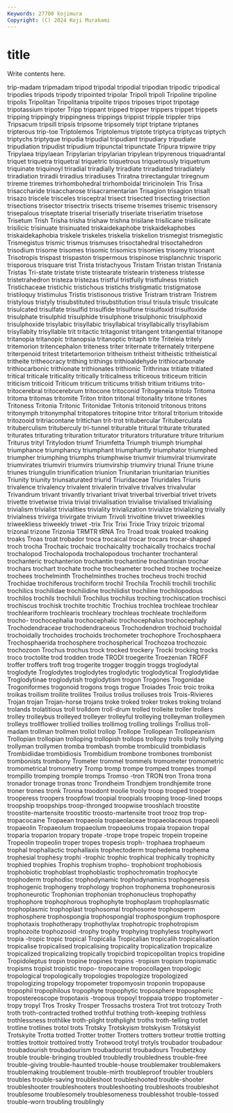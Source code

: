 ```yaml
---
Keywords: 27700 kojimura
Copyright: (C) 2024 Koji Murakami
---
```


# title

Write contents here.



 trip-madam tripmadam tripod tripodal tripodial tripodian tripodic
tripodical tripodies tripods tripody tripointed tripolar Tripoli tripoli Tripoline tripoline
tripolis Tripolitan Tripolitania tripolite tripos triposes tripot tripotage tripotassium tripoter
Tripp trippant tripped tripper trippers trippet trippets tripping trippingly trippingness
trippings trippist tripple trippler trips Tripsacum tripsill tripsis tripsome tripsomely
tript triptane triptanes tripterous trip-toe Triptolemos Triptolemus triptote triptyca triptycas
triptych triptychs triptyque tripudia tripudial tripudiant tripudiary tripudiate tripudiation tripudist
tripudium tripunctal tripunctate Tripura tripwire tripy Tripylaea tripylaean Tripylarian tripylarian
tripylean tripyrenous triquadrantal triquet triquetra triquetral triquetric triquetrous triquetrously triquetrum
triquinate triquinoyl triradial triradially triradiate triradiated triradiately triradiation triradii triradius
triradiuses Triratna trirectangular triregnum trireme triremes trirhombohedral trirhomboidal triricinolein Tris
Trisa trisaccharide trisaccharose trisacramentarian Trisagion trisagion trisalt trisazo triscele trisceles
trisceptral trisect trisected trisecting trisection trisections trisector trisectrix trisects triseme
trisemes trisemic trisensory trisepalous triseptate triserial triserially triseriate triseriatim trisetose
Trisetum Trish Trisha trisha trishaw trishna trisilane trisilicane trisilicate trisilicic
trisinuate trisinuated triskaidekaphobe triskaidekaphobes triskaidekaphobia triskele triskeles triskelia triskelion trismegist
trismegistic Trismegistus trismic trismus trismuses trisoctahedral trisoctahedron trisodium trisome trisomes
trisomic trisomics trisomies trisomy trisonant Trisotropis trispast trispaston trispermous trispinose
trisplanchnic trisporic trisporous trisquare trist Trista tristachyous Tristam Tristan tristan
Tristania Tristas Tri-state tristate triste tristearate tristearin tristeness tristesse tristetrahedron
tristeza tristezas tristful tristfully tristfulness tristich Tristichaceae tristichic tristichous tristichs
tristigmatic tristigmatose tristiloquy tristimulus Tristis tristisonous tristive Tristram tristram Tristrem
tristylous tristyly trisubstituted trisubstitution trisul trisula trisulc trisulcate trisulcated trisulfate
trisulfid trisulfide trisulfone trisulfoxid trisulfoxide trisulphate trisulphid trisulphide trisulphone trisulphonic
trisulphoxid trisulphoxide trisylabic trisyllabic trisyllabical trisyllabically trisyllabism trisyllabity trisyllable trit
tritactic tritagonist tritangent tritangential tritanope tritanopia tritanopic tritanopsia tritanoptic tritaph
trite Triteleia tritely tritemorion tritencephalon triteness triter triternate triternately triterpene
triterpenoid tritest tritetartemorion tritheism tritheist tritheistic tritheistical tritheite tritheocracy trithing
trithings trithioaldehyde trithiocarbonate trithiocarbonic trithionate trithionates trithionic Trithrinax tritiate tritiated
tritical triticale triticality tritically triticalness triticeous triticeum triticin triticism triticoid
Triticum triticum triticums tritish tritium tritiums trito- tritocerebral tritocerebrum tritocone
tritoconid Tritogeneia tritolo Tritoma tritoma tritomas tritomite Triton triton tritonal
tritonality tritone tritones Tritoness Tritonia Tritonic Tritonidae Tritonis tritonoid tritonous
tritons tritonymph tritonymphal tritopatores tritopine tritor tritoral tritorium tritoxide tritozooid
tritriacontane trittichan trit-trot tritubercular Trituberculata trituberculism trituberculy tri-tunnel triturable tritural
triturate triturated triturates triturating trituration triturator triturators triturature triture triturium
Triturus trityl Tritylodon triumf Triumfetta Triumph triumph triumphal triumphance triumphancy
triumphant triumphantly triumphator triumphed triumpher triumphing triumphs triumphwise triumvir triumviral
triumvirate triumvirates triumviri triumvirs triumvirship triumviry triunal Triune triune triunes
triungulin triunification triunion Triunitarian triunitarian triunities Triunity triunity triunsaturated triurid
Triuridaceae Triuridales Triuris trivalence trivalency trivalent trivalerin trivalve trivalves trivalvular
Trivandrum trivant trivantly trivariant trivat triverbal triverbial trivet trivets trivette
trivetwise trivia trivial trivialisation trivialise trivialised trivialising trivialism trivialist trivialities
triviality trivialization trivialize trivializing trivially trivialness trivirga trivirgate trivium Trivoli
trivoltine trivvet triweeklies triweekliess triweekly triwet -trix Trix Trixi Trixie
Trixy trizoic trizomal trizonal trizone Trizonia TRMTR tRNA Tro Troad
troak troaked troaking troaks Troas troat trobador troca trocaical trocar
trocars trocar-shaped troch trocha Trochaic trochaic trochaicality trochaically trochaics trochal
trochalopod Trochalopoda trochalopodous trochanter trochanteral trochanteric trochanterion trochantin trochantine trochantinian
trochar trochars trochart trochate troche trocheameter troched trochee trocheeize trochees
trochelminth Trochelminthes troches trocheus trochi trochid Trochidae trochiferous trochiform trochil
Trochila Trochili trochili trochilic trochilics trochilidae trochilidine trochilidist trochiline trochilopodous
trochilos trochils trochiluli Trochilus trochilus troching trochiscation trochisci trochiscus trochisk
trochite trochitic Trochius trochlea trochleae trochlear trochleariform trochlearis trochleary trochleas
trochleate trochleiform trocho- trochocephalia trochocephalic trochocephalus trochocephaly Trochodendraceae trochodendraceous Trochodendron
trochoid trochoidal trochoidally trochoides trochoids trochometer trochophore Trochosphaera Trochosphaerida trochosphere
trochospherical Trochozoa trochozoic trochozoon Trochus trochus trock trocked trockery Trocki
trocking trocks troco troctolite trod trodden trode TRODI troegerite Troezenian
TROFF troffer troffers troft trog trogerite trogger troggin troggs troglodytal
troglodyte Troglodytes troglodytes troglodytic troglodytical Troglodytidae Troglodytinae troglodytish troglodytism trogon
Trogones Trogonidae Trogoniformes trogonoid trogons trogs trogue Troiades Troic troic
troika troikas troilism troilite troilites Troilus troilus troiluses trois Trois-Rivieres
Trojan trojan Trojan-horse trojans troke troked troker trokes troking troland
trolands trolatitious troll trolldom troll-drum trolled trolleite troller trollers trolley
trolleybus trolleyed trolleyer trolleyful trolleying trolleyman trolleymen trolleys trollflower trollied
trollies trollimog trolling trollings Trollius troll-madam trollman trollmen trollol trollop
Trollope Trollopean Trollopeanism Trollopian trollopian trolloping trollopish trollops trollopy trolls
trolly trollying trollyman trollymen tromba trombash trombe trombiculid trombidiasis Trombidiidae
trombidiosis Trombidium trombone trombones trombonist trombonists trombony Trometer trommel trommels
tromometer tromometric tromometrical tromometry Tromp tromp trompe tromped trompes trompil
trompillo tromping tromple tromps Tromso -tron TRON tron Trona trona
tronador tronage tronas tronc Trondheim Trondhjem trondhjemite trone troner trones
tronk Tronna troodont troolie trooly troop trooped trooper trooperess troopers
troopfowl troopial troopials trooping troop-lined troops troopship troopships troop-thronged troopwise
trooshlach troostite troostite-martensite troostitic troosto-martensite troot trooz trop trop- tropacocaine
Tropaean tropaeola tropaeolaceae tropaeolaceous tropaeoli tropaeolin Tropaeolum tropaeolum tropaeolums tropaia
tropaion tropal troparia troparion tropary tropate -trope trope tropeic tropein
tropeine Tropeolin tropeolin troper tropes tropesis troph- trophaea trophaeum trophal
trophallactic trophallaxis trophectoderm trophedema trophema trophesial trophesy trophi -trophic trophic
trophical trophically trophicity trophied trophies Trophis trophism tropho- trophobiont trophobiosis
trophobiotic trophoblast trophoblastic trophochromatin trophocyte trophoderm trophodisc trophodynamic trophodynamics trophogenesis
trophogenic trophogeny trophology trophon trophonema trophoneurosis trophoneurotic Trophonian trophonian trophonucleus
trophopathy trophophore trophophorous trophophyte trophoplasm trophoplasmatic trophoplasmic trophoplast trophosomal trophosome
trophosperm trophosphere trophospongia trophospongial trophospongium trophospore trophotaxis trophotherapy trophothylax trophotropic
trophotropism trophozoite trophozooid -trophy trophy trophying trophyless trophywort tropia -tropic
tropic tropical Tropicalia Tropicalian tropicalih tropicalisation tropicalise tropicalised tropicalising tropicality
tropicalization tropicalize tropicalized tropicalizing tropically tropicbird tropicopolitan tropics tropidine Tropidoleptus
tropin tropine tropines tropins -tropism tropism tropismatic tropisms tropist tropistic
tropo- tropocaine tropocollagen tropologic tropological tropologically tropologies tropologize tropologized tropologizing
tropology tropometer tropomyosin troponin tropopause tropophil tropophilous tropophyte tropophytic troposphere
tropospheric tropostereoscope tropotaxis -tropous tropoyl troppaia troppo troptometer -tropy tropyl
Tros Trosky Trosper Trossachs trostera Trot trot trotcozy Troth troth
troth-contracted trothed trothful trothing troth-keeping trothless trothlessness trothlike troth-plight trothplight
troths troth-telling trotlet trotline trotlines trotol trots Trotsky Trotskyism trotskyism
Trotskyist Trotskyite Trotta trotted Trotter trotter Trotters trotters trotteur trottie
trotting trottles trottoir trottoired trotty Trotwood trotyl trotyls troubador troubadour
troubadourish troubadourism troubadourist troubadours Troubetzkoy trouble trouble-bringing troubled troubledly troubledness
trouble-free trouble-giving trouble-haunted trouble-house troublemaker troublemakers troublemaking troublement trouble-mirth troubleproof
troubler troublers troubles trouble-saving troubleshoot troubleshooted trouble-shooter troubleshooter troubleshooters troubleshooting
troubleshoots troubleshot troublesome troublesomely troublesomeness troublesshot trouble-tossed trouble-worn troubling troublingly
